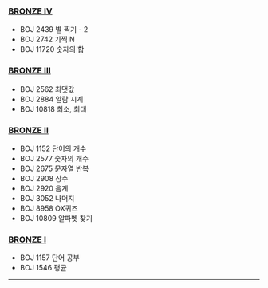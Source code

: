 ### [BRONZE Ⅳ](https://github.com/Elitesoul/solved.ac_code_java/tree/main/Class_1/BRONZE_%E2%85%A3)
- BOJ 2439 별 찍기 - 2
- BOJ 2742 기찍 N
- BOJ 11720 숫자의 합
### [BRONZE Ⅲ](https://github.com/Elitesoul/solved.ac_code_java/tree/main/Class_1/BRONZE_%E2%85%A2)
- BOJ 2562 최댓값
- BOJ 2884 알람 시계
- BOJ 10818 최소, 최대
### [BRONZE Ⅱ](https://github.com/Elitesoul/solved.ac_code_java/tree/main/Class_1/BRONZE_%E2%85%A1)
- BOJ 1152 단어의 개수
- BOJ 2577 숫자의 개수
- BOJ 2675 문자열 반복
- BOJ 2908 상수
- BOJ 2920 음계
- BOJ 3052 나머지
- BOJ 8958 OX퀴즈
- BOJ 10809 알파벳 찾기
### [BRONZE Ⅰ](https://github.com/Elitesoul/solved.ac_code_java/tree/main/Class_1/BRONZE_%E2%85%A0)
- BOJ 1157 단어 공부
- BOJ 1546 평균
---
